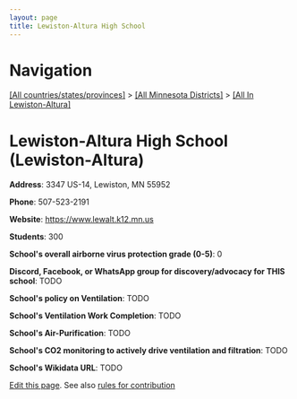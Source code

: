 ```yaml
---
layout: page
title: Lewiston-Altura High School
---
```

# Navigation

[[All countries/states/provinces]](../../..) > [[All Minnesota Districts]](../..) > [[All In Lewiston-Altura]](..)

# Lewiston-Altura High School (Lewiston-Altura)

**Address**: 3347 US-14, Lewiston, MN 55952

**Phone**: 507-523-2191

**Website**: <https://www.lewalt.k12.mn.us>

**Students**: 300

**School's overall airborne virus protection grade (0-5)**: 0

**Discord, Facebook, or WhatsApp group for discovery/advocacy for THIS school**: TODO

**School's policy on Ventilation**: TODO

**School's Ventilation Work Completion**: TODO

**School's Air-Purification**: TODO

**School's CO2 monitoring to actively drive ventilation and filtration**: TODO

**School's Wikidata URL**: TODO


[Edit this page](https://github.com/ventilate-schools/MN/edit/main/./Lewiston-Altura/Lewiston-Altura_High_School.md). See also [rules for contribution](../../../contribution-rules/)